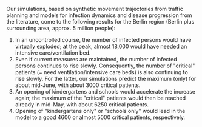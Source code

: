 Our simulations, based on synthetic movement trajectories from traffic planning and models for infection dynamics and disease progression from the literature, come to the following results for the Berlin region (Berlin plus surrounding area, approx. 5 million people):

1. In an uncontrolled course, the number of infected persons would have virtually exploded; at the peak, almost 18,000 would have needed an intensive care/ventilation bed.
2. Even if current measures are maintained, the number of infected persons continues to rise slowly. Consequently, the number of "critical" patients (= need ventilation/intensive care beds) is also continuing to rise slowly. For the latter, our simulations predict the maximum (only) for about mid-June, with about 3000 critical patients.
3. An opening of kindergartens and schools would accelerate the increase again; the maximum of the "critical" patients would then be reached already in mid-May, with about 6250 critical patients.
4. Opening of "kindergartens only" or "schools only" would lead in the model to a good 4600 or almost 5000 critical patients, respectively.

